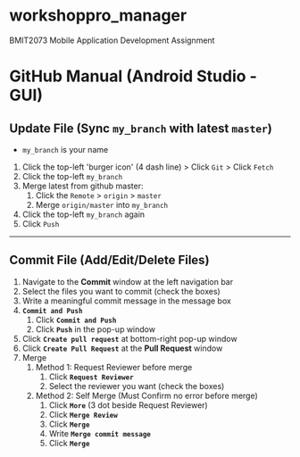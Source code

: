 # workshoppro_manager

BMIT2073 Mobile Application Development Assignment

# GitHub Manual (Android Studio - GUI)

## Update File (Sync `my_branch` with latest `master`)
- `my_branch` is your name
1. Click the top-left 'burger icon' (4 dash line) > Click `Git` > Click `Fetch`
2. Click the top-left `my_branch`
3. Merge latest from github master:
   1. Click the `Remote` > `origin` > `master`
   2. Merge `origin/master` into `my_branch`
4. Click the top-left `my_branch` again
5. Click `Push`

---

## Commit File (Add/Edit/Delete Files)
1. Navigate to the **Commit** window at the left navigation bar
2. Select the files you want to commit (check the boxes)
3. Write a meaningful commit message in the message box
4. **`Commit and Push`**
   1. Click **`Commit and Push`**
   2. Click **`Push`** in the pop-up window
5. Click **`Create pull request`** at bottom-right pop-up window
6. Click **`Create Pull Request`** at the **Pull Request** window
7. Merge
   1. Method 1: Request Reviewer before merge
      1. Click **`Request Reviewer`**
      2. Select the reviewer you want (check the boxes)
   2. Method 2: Self Merge (Must Confirm no error before merge)
      1. Click **`More`** (3 dot beside Request Reviewer)
      2. Click **`Merge Review`**
      3. Click **`Merge`**
      4. Write **`Merge commit message`**
      5. Click **`Merge`**
